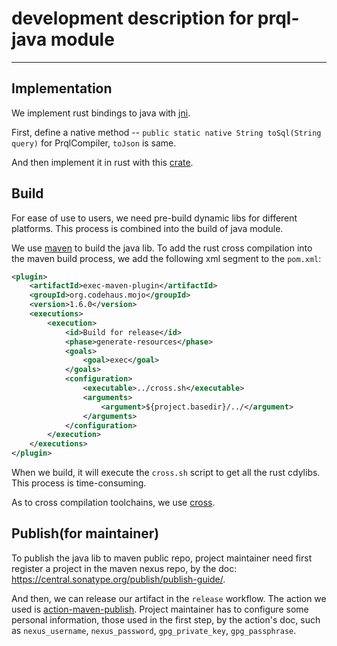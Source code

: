 # development description for prql-java module

---

## Implementation

We implement rust bindings to java with
[jni](https://docs.oracle.com/javase/8/docs/technotes/guides/jni/).

First, define a native method --
`public static native String toSql(String query)` for PrqlCompiler, `toJson` is
same.

And then implement it in rust with this
[crate](https://docs.rs/jni/latest/jni/).

## Build

For ease of use to users, we need pre-build dynamic libs for different
platforms. This process is combined into the build of java module.

We use [maven](https://maven.apache.org/) to build the java lib. To add the rust
cross compilation into the maven build process, we add the following xml segment
to the `pom.xml`:

```xml
<plugin>
    <artifactId>exec-maven-plugin</artifactId>
    <groupId>org.codehaus.mojo</groupId>
    <version>1.6.0</version>
    <executions>
        <execution>
            <id>Build for release</id>
            <phase>generate-resources</phase>
            <goals>
                <goal>exec</goal>
            </goals>
            <configuration>
                <executable>../cross.sh</executable>
                <arguments>
                    <argument>${project.basedir}/../</argument>
                </arguments>
            </configuration>
        </execution>
    </executions>
</plugin>
```

When we build, it will execute the `cross.sh` script to get all the rust
cdylibs. This process is time-consuming.

As to cross compilation toolchains, we use
[cross](https://github.com/cross-rs/cross).

## Publish(for maintainer)

To publish the java lib to maven public repo, project maintainer need first
register a project in the maven nexus repo, by the doc:
https://central.sonatype.org/publish/publish-guide/.

And then, we can release our artifact in the `release` workflow. The action we
used is
[action-maven-publish](https://github.com/marketplace/actions/action-maven-publish).
Project maintainer has to configure some personal information, those used in the
first step, by the action's doc, such as `nexus_username`, `nexus_password`,
`gpg_private_key`, `gpg_passphrase`.
